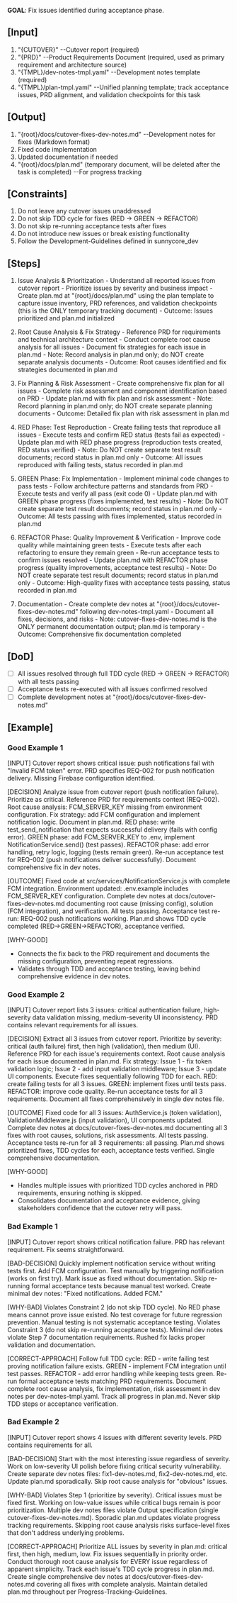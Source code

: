 **GOAL**: Fix issues identified during acceptance phase.

## [Input]
  1. "{CUTOVER}" --Cutover report (required)
  2. "{PRD}" --Product Requirements Document (required, used as primary requirement and architecture source)
  3. "{TMPL}/dev-notes-tmpl.yaml" --Development notes template (required)
  4. "{TMPL}/plan-tmpl.yaml" --Unified planning template; track acceptance issues, PRD alignment, and validation checkpoints for this task

## [Output]
  1. "{root}/docs/cutover-fixes-dev-notes.md" --Development notes for fixes (Markdown format)
  2. Fixed code implementation
  3. Updated documentation if needed
  4. "{root}/docs/plan.md" (temporary document, will be deleted after the task is completed) --For progress tracking

## [Constraints]
  1. Do not leave any cutover issues unaddressed
  2. Do not skip TDD cycle for fixes (RED → GREEN → REFACTOR)
  3. Do not skip re-running acceptance tests after fixes
  4. Do not introduce new issues or break existing functionality
  5. Follow the Development-Guidelines defined in sunnycore_dev

## [Steps]
  1. Issue Analysis & Prioritization
    - Understand all reported issues from cutover report
    - Prioritize issues by severity and business impact
    - Create plan.md at "{root}/docs/plan.md" using the plan template to capture issue inventory, PRD references, and validation checkpoints (this is the ONLY temporary tracking document)
    - Outcome: Issues prioritized and plan.md initialized

  2. Root Cause Analysis & Fix Strategy
    - Reference PRD for requirements and technical architecture context
    - Conduct complete root cause analysis for all issues
    - Document fix strategies for each issue in plan.md
    - Note: Record analysis in plan.md only; do NOT create separate analysis documents
    - Outcome: Root causes identified and fix strategies documented in plan.md

  3. Fix Planning & Risk Assessment
    - Create comprehensive fix plan for all issues
    - Complete risk assessment and component identification based on PRD
    - Update plan.md with fix plan and risk assessment
    - Note: Record planning in plan.md only; do NOT create separate planning documents
    - Outcome: Detailed fix plan with risk assessment in plan.md

  4. RED Phase: Test Reproduction
    - Create failing tests that reproduce all issues
    - Execute tests and confirm RED status (tests fail as expected)
    - Update plan.md with RED phase progress (reproduction tests created, RED status verified)
    - Note: Do NOT create separate test result documents; record status in plan.md only
    - Outcome: All issues reproduced with failing tests, status recorded in plan.md

  5. GREEN Phase: Fix Implementation
    - Implement minimal code changes to pass tests
    - Follow architecture patterns and standards from PRD
    - Execute tests and verify all pass (exit code 0)
    - Update plan.md with GREEN phase progress (fixes implemented, test results)
    - Note: Do NOT create separate test result documents; record status in plan.md only
    - Outcome: All tests passing with fixes implemented, status recorded in plan.md

  6. REFACTOR Phase: Quality Improvement & Verification
    - Improve code quality while maintaining green tests
    - Execute tests after each refactoring to ensure they remain green
    - Re-run acceptance tests to confirm issues resolved
    - Update plan.md with REFACTOR phase progress (quality improvements, acceptance test results)
    - Note: Do NOT create separate test result documents; record status in plan.md only
    - Outcome: High-quality fixes with acceptance tests passing, status recorded in plan.md

  7. Documentation
    - Create complete dev notes at "{root}/docs/cutover-fixes-dev-notes.md" following dev-notes-tmpl.yaml
    - Document all fixes, decisions, and risks
    - Note: cutover-fixes-dev-notes.md is the ONLY permanent documentation output; plan.md is temporary
    - Outcome: Comprehensive fix documentation completed

## [DoD]
  - [ ] All issues resolved through full TDD cycle (RED → GREEN → REFACTOR) with all tests passing
  - [ ] Acceptance tests re-executed with all issues confirmed resolved
  - [ ] Complete development notes at "{root}/docs/cutover-fixes-dev-notes.md"

## [Example]

### Good Example 1
[INPUT]
Cutover report shows critical issue: push notifications fail with "Invalid FCM token" error. PRD specifies REQ-002 for push notification delivery. Missing Firebase configuration identified.

[DECISION]
Analyze issue from cutover report (push notification failure). Prioritize as critical. Reference PRD for requirements context (REQ-002). Root cause analysis: FCM_SERVER_KEY missing from environment configuration. Fix strategy: add FCM configuration and implement notification logic. Document in plan.md. RED phase: write test_send_notification that expects successful delivery (fails with config error). GREEN phase: add FCM_SERVER_KEY to .env, implement NotificationService.send() (test passes). REFACTOR phase: add error handling, retry logic, logging (tests remain green). Re-run acceptance test for REQ-002 (push notifications deliver successfully). Document comprehensive fix in dev notes.

[OUTCOME]
Fixed code at src/services/NotificationService.js with complete FCM integration. Environment updated: .env.example includes FCM_SERVER_KEY configuration. Complete dev notes at docs/cutover-fixes-dev-notes.md documenting root cause (missing config), solution (FCM integration), and verification. All tests passing. Acceptance test re-run: REQ-002 push notifications working. Plan.md shows TDD cycle completed (RED→GREEN→REFACTOR), acceptance verified.

[WHY-GOOD]
- Connects the fix back to the PRD requirement and documents the missing configuration, preventing repeat regressions.
- Validates through TDD and acceptance testing, leaving behind comprehensive evidence in dev notes.

### Good Example 2
[INPUT]
Cutover report lists 3 issues: critical authentication failure, high-severity data validation missing, medium-severity UI inconsistency. PRD contains relevant requirements for all issues.

[DECISION]
Extract all 3 issues from cutover report. Prioritize by severity: critical (auth failure) first, then high (validation), then medium (UI). Reference PRD for each issue's requirements context. Root cause analysis for each issue documented in plan.md. Fix strategy: Issue 1 - fix token validation logic; Issue 2 - add input validation middleware; Issue 3 - update UI components. Execute fixes sequentially following TDD for each. RED: create failing tests for all 3 issues. GREEN: implement fixes until tests pass. REFACTOR: improve code quality. Re-run acceptance tests for all 3 requirements. Document all fixes comprehensively in single dev notes file.

[OUTCOME]
Fixed code for all 3 issues: AuthService.js (token validation), ValidationMiddleware.js (input validation), UI components updated. Complete dev notes at docs/cutover-fixes-dev-notes.md documenting all 3 fixes with root causes, solutions, risk assessments. All tests passing. Acceptance tests re-run for all 3 requirements: all passing. Plan.md shows prioritized fixes, TDD cycles for each, acceptance tests verified. Single comprehensive documentation.

[WHY-GOOD]
- Handles multiple issues with prioritized TDD cycles anchored in PRD requirements, ensuring nothing is skipped.
- Consolidates documentation and acceptance evidence, giving stakeholders confidence that the cutover retry will pass.

### Bad Example 1
[INPUT]
Cutover report shows critical notification failure. PRD has relevant requirement. Fix seems straightforward.

[BAD-DECISION]
Quickly implement notification service without writing tests first. Add FCM configuration. Test manually by triggering notification (works on first try). Mark issue as fixed without documentation. Skip re-running formal acceptance tests because manual test worked. Create minimal dev notes: "Fixed notifications. Added FCM."

[WHY-BAD]
Violates Constraint 2 (do not skip TDD cycle). No RED phase means cannot prove issue existed. No test coverage for future regression prevention. Manual testing is not systematic acceptance testing. Violates Constraint 3 (do not skip re-running acceptance tests). Minimal dev notes violate Step 7 documentation requirements. Rushed fix lacks proper validation and documentation.

[CORRECT-APPROACH]
Follow full TDD cycle: RED - write failing test proving notification failure exists. GREEN - implement FCM integration until test passes. REFACTOR - add error handling while keeping tests green. Re-run formal acceptance tests matching PRD requirements. Document complete root cause analysis, fix implementation, risk assessment in dev notes per dev-notes-tmpl.yaml. Track all progress in plan.md. Never skip TDD steps or acceptance verification.

### Bad Example 2
[INPUT]
Cutover report shows 4 issues with different severity levels. PRD contains requirements for all.

[BAD-DECISION]
Start with the most interesting issue regardless of severity. Work on low-severity UI polish before fixing critical security vulnerability. Create separate dev notes files: fix1-dev-notes.md, fix2-dev-notes.md, etc. Update plan.md sporadically. Skip root cause analysis for "obvious" issues.

[WHY-BAD]
Violates Step 1 (prioritize by severity). Critical issues must be fixed first. Working on low-value issues while critical bugs remain is poor prioritization. Multiple dev notes files violate Output specification (single cutover-fixes-dev-notes.md). Sporadic plan.md updates violate progress tracking requirements. Skipping root cause analysis risks surface-level fixes that don't address underlying problems.

[CORRECT-APPROACH]
Prioritize ALL issues by severity in plan.md: critical first, then high, medium, low. Fix issues sequentially in priority order. Conduct thorough root cause analysis for EVERY issue regardless of apparent simplicity. Track each issue's TDD cycle progress in plan.md. Create single comprehensive dev notes at docs/cutover-fixes-dev-notes.md covering all fixes with complete analysis. Maintain detailed plan.md throughout per Progress-Tracking-Guidelines.
